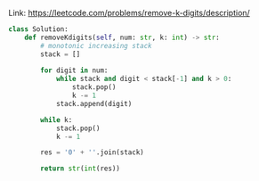 Link: https://leetcode.com/problems/remove-k-digits/description/

```python
class Solution:
    def removeKdigits(self, num: str, k: int) -> str:
        # monotonic increasing stack
        stack = []
        
        for digit in num:
            while stack and digit < stack[-1] and k > 0:
                stack.pop()
                k -= 1
            stack.append(digit)

        while k:
            stack.pop()
            k -= 1

        res = '0' + ''.join(stack)

        return str(int(res))

```

